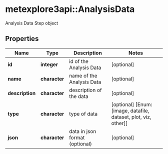 # metexplore3api::AnalysisData

Analysis Data Step object

## Properties
Name | Type | Description | Notes
------------ | ------------- | ------------- | -------------
**id** | **integer** | id of the Analysis Data | [optional] 
**name** | **character** | name of the Analysis Data | [optional] 
**description** | **character** | description of the data | [optional] 
**type** | **character** | type of data | [optional] [Enum: [image, datafile, dataset, plot, viz, other]] 
**json** | **character** | data in json format (optional) | [optional] 


